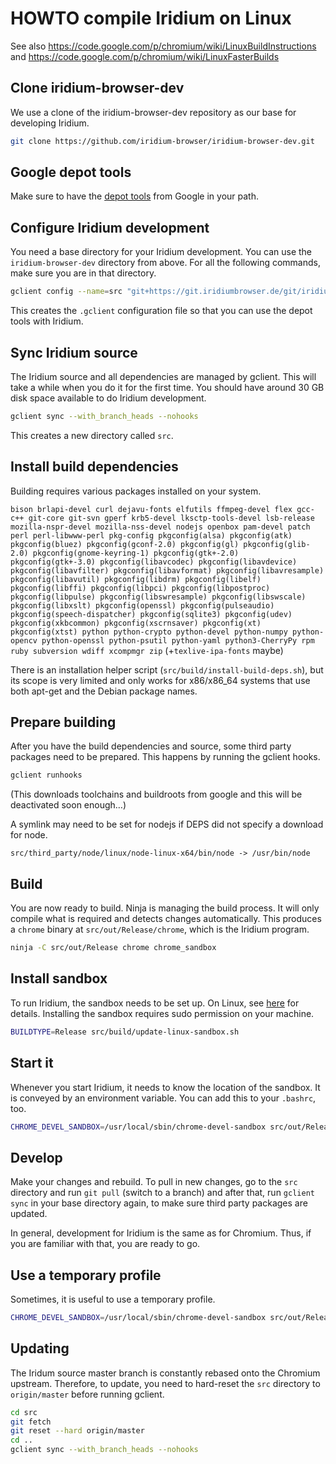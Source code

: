 # HOWTO compile Iridium on Linux

See also https://code.google.com/p/chromium/wiki/LinuxBuildInstructions and
https://code.google.com/p/chromium/wiki/LinuxFasterBuilds


## Clone iridium-browser-dev

We use a clone of the iridium-browser-dev repository as our base
for developing Iridium.

```bash
git clone https://github.com/iridium-browser/iridium-browser-dev.git
```

## Google depot tools

Make sure to have the [depot tools](https://chromium.googlesource.com/chromium/tools/depot_tools.git) from Google in your path.

## Configure Iridium development

You need a base directory for your Iridium development. You can use the
`iridium-browser-dev` directory from above. For all the following commands,
make sure you are in that directory.

```bash
gclient config --name=src "git+https://git.iridiumbrowser.de/git/iridium-browser"
```

This creates the `.gclient` configuration file so that you can use the depot tools
with Iridium.


## Sync Iridium source

The Iridium source and all dependencies are managed by gclient. This will take
a while when you do it for the first time. You should have around 30 GB
disk space available to do Iridium development.

```bash
gclient sync --with_branch_heads --nohooks
```

This creates a new directory called `src`.


## Install build dependencies

Building requires various packages installed on your system.

`bison brlapi-devel curl dejavu-fonts elfutils ffmpeg-devel flex gcc-c++
git-core git-svn gperf krb5-devel lksctp-tools-devel lsb-release
mozilla-nspr-devel mozilla-nss-devel nodejs openbox pam-devel patch perl
perl-libwww-perl pkg-config pkgconfig(alsa) pkgconfig(atk) pkgconfig(bluez)
pkgconfig(gconf-2.0) pkgconfig(gl) pkgconfig(glib-2.0)
pkgconfig(gnome-keyring-1) pkgconfig(gtk+-2.0) pkgconfig(gtk+-3.0)
pkgconfig(libavcodec) pkgconfig(libavdevice) pkgconfig(libavfilter)
pkgconfig(libavformat) pkgconfig(libavresample) pkgconfig(libavutil)
pkgconfig(libdrm) pkgconfig(libelf) pkgconfig(libffi) pkgconfig(libpci)
pkgconfig(libpostproc) pkgconfig(libpulse) pkgconfig(libswresample)
pkgconfig(libswscale) pkgconfig(libxslt) pkgconfig(openssl)
pkgconfig(pulseaudio) pkgconfig(speech-dispatcher) pkgconfig(sqlite3)
pkgconfig(udev) pkgconfig(xkbcommon) pkgconfig(xscrnsaver) pkgconfig(xt)
pkgconfig(xtst) python python-crypto python-devel python-numpy python-opencv
python-openssl python-psutil python-yaml python3-CherryPy rpm ruby subversion
wdiff xcompmgr zip` (+`texlive-ipa-fonts` maybe)

There is an installation helper script (`src/build/install-build-deps.sh`), but
its scope is very limited and only works for x86/x86_64 systems that use both
apt-get and the Debian package names.


## Prepare building

After you have the build dependencies and source, some third party packages need
to be prepared. This happens by running the gclient hooks.

```bash
gclient runhooks
```

(This downloads toolchains and buildroots from google and this will be
deactivated soon enough…)

A symlink may need to be set for nodejs if DEPS did not specify a download for
node.

    src/third_party/node/linux/node-linux-x64/bin/node -> /usr/bin/node


## Build

You are now ready to build. Ninja is managing the build process. It will
only compile what is required and detects changes automatically. This
produces a `chrome` binary at `src/out/Release/chrome`, which is the
Iridium program.

```bash
ninja -C src/out/Release chrome chrome_sandbox
```

## Install sandbox

To run Iridium, the sandbox needs to be set up. On Linux, see [here](https://code.google.com/p/chromium/wiki/LinuxSUIDSandboxDevelopment) for details. Installing the sandbox requires
sudo permission on your machine.

```bash
BUILDTYPE=Release src/build/update-linux-sandbox.sh
```

## Start it

Whenever you start Iridium, it needs to know the location of the sandbox. It
is conveyed by an environment variable. You can add this to your `.bashrc`, too.

```bash
CHROME_DEVEL_SANDBOX=/usr/local/sbin/chrome-devel-sandbox src/out/Release/chrome
```

## Develop

Make your changes and rebuild. To pull in new changes, go to the `src`
directory and run `git pull` (switch to a branch) and after that, run
`gclient sync` in your base directory again, to make sure third party packages
are updated.

In general, development for Iridium is the same as for Chromium. Thus, if you
are familiar with that, you are ready to go.


## Use a temporary profile

Sometimes, it is useful to use a temporary profile.
```bash
CHROME_DEVEL_SANDBOX=/usr/local/sbin/chrome-devel-sandbox src/out/Release/chrome --user-data-dir=/tmp/iridium-temp-profile
```

## Updating

The Iridum source master branch is constantly rebased onto the Chromium upstream.
Therefore, to update, you need to hard-reset the `src` directory to `origin/master` before
running gclient.

```bash
cd src
git fetch
git reset --hard origin/master
cd ..
gclient sync --with_branch_heads --nohooks
```
